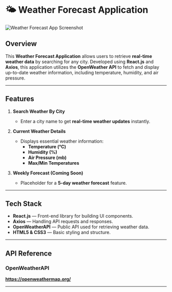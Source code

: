
# 🌤️ Weather Forecast Application

![Weather Forecast App Screenshot](screenshots/Screenshot_1.png)

## Overview

This **Weather Forecast Application** allows users to retrieve **real-time weather data** by searching for any city. Developed using **React.js** and **Axios**, this application utilizes the **OpenWeather API** to fetch and display up-to-date weather information, including temperature, humidity, and air pressure.

---

## Features

1. **Search Weather By City**  
   - Enter a city name to get **real-time weather updates** instantly.
   
2. **Current Weather Details**  
   - Displays essential weather information:  
     - **Temperature (°C)**  
     - **Humidity (%)**  
     - **Air Pressure (mb)**  
     - **Max/Min Temperatures**

3. **Weekly Forecast (Coming Soon)**  
   - Placeholder for a **5-day weather forecast** feature.

---

## Tech Stack

- **React.js** — Front-end library for building UI components.
- **Axios** — Handling API requests and responses.
- **OpenWeatherAPI** — Public API used for retrieving weather data.
- **HTML5 & CSS3** — Basic styling and structure.

---

## API Reference

### OpenWeatherAPI
**https://openweathermap.org/**

---
